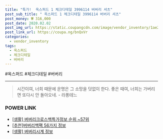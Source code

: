 ```yaml
--- 
title: "특가!  옥스퍼드 1 체크디테일 3996114 버버리 셔츠" 
post_sub_title: " 옥스퍼드 1 체크디테일 3996114 버버리 셔츠" 
post_money: ₩ 316,000 
post_date: 2020.02.02 
post_img_url: https://static.coupangcdn.com/image/vendor_inventory/1ae2/73436182333fd015c50d35af299f4eb89c01a6cc829431ae45f20b335650.jpg 
post_link_url: https://coupa.ng/bnQxVr 
categories: 
  - vendor_inventory 
tags: 
  - 옥스퍼드 
  - 체크디테일 
  - 버버리 
--- 
```

  #옥스퍼드 #체크디테일 #버버리 
<hr> 

> 시간이여, 너희 때문에 운명은 그 소망을 덧없이 한다. 좋은 때여, 너희는 가버리면 또다시 안 돌아오네. - 라퐁테느 


### POWER LINK

* <a href="https://blog.naver.com/fasyy4321/221771783125" target="_blank"> [생활] 버버리크로스백특가정보 순위 ~57위</a>
* <a href="https://blog.naver.com/fasyy4321/221785298538" target="_blank">[추천]버버리백팩 56가지 정보</a>
* <a href="https://blog.naver.com/sakai111/221765046615" target="_blank"> [생활] 버버리시계 정보 </a>
